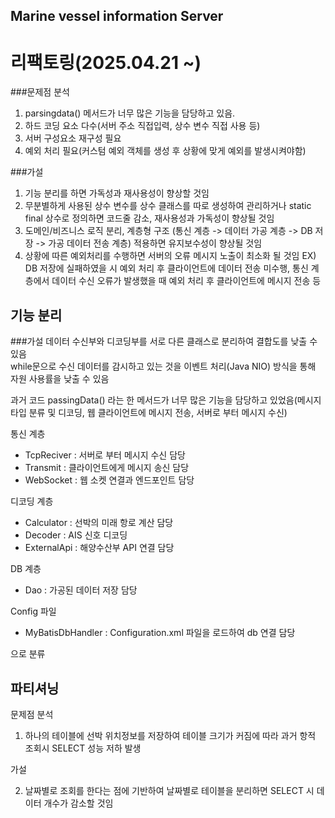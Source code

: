 ## Marine vessel information Server


# 리팩토링(2025.04.21 ~)

###문제점 분석

1. parsingdata() 메서드가 너무 많은 기능을 담당하고 있음.
2. 하드 코딩 요소 다수(서버 주소 직접입력, 상수 변수 직접 사용 등)
3. 서버 구성요소 재구성 필요
4. 예외 처리 필요(커스텀 예외 객체를 생성 후 상황에 맞게 예외를 발생시켜야함) 


###가설 
1. 기능 분리를 하면 가독성과 재사용성이 향상할 것임
2. 무분별하게 사용된 상수 변수를 상수 클래스를 따로 생성하여 관리하거나 static final 상수로 정의하면 코드줄 감소, 재사용성과 가독성이 향상될 것임
3. 도메인/비즈니스 로직 분리, 계층형 구조 (통신 계층 -> 데이터 가공 계층 -> DB 저장 -> 가공 데이터 전송 계층) 적용하면 유지보수성이 향상될 것임
4. 상황에 따른 예외처리를 수행하면 서버의 오류 메시지 노출이 최소화 될 것임 EX) DB 저장에 실패하였을 시 예외 처리 후 클라이언트에 데이터 전송 미수행, 통신 계층에서 데이터 수신 오류가 발생했을 때 예외 처리 후 클라이언트에 메시지 전송 등

## 기능 분리
###가설 
데이터 수신부와 디코딩부를 서로 다른 클래스로 분리하여 결합도를 낮출 수 있음  
while문으로 수신 데이터를 감시하고 있는 것을 이벤트 처리(Java NIO) 방식을 통해 자원 사용률을 낮출 수 있음 


과거 코드 passingData() 라는 한 메서드가 너무 많은 기능을 담당하고 있었음(메시지 타입 분류 및 디코딩, 웹 클라이언트에 메시지 전송, 서버로 부터 메시지 수신)

통신 계층   
- TcpReciver : 서버로 부터 메시지 수신 담당
- Transmit : 클라이언트에게 메시지 송신 담당
- WebSocket : 웹 소켓 연결과 엔드포인트 담당

디코딩 계층
- Calculator : 선박의 미래 항로 계산 담당
- Decoder : AIS 신호 디코딩
- ExternalApi : 해양수산부 API 연결 담당

DB 계층
- Dao : 가공된 데이터 저장 담당

Config 파일
- MyBatisDbHandler : Configuration.xml 파일을 로드하여 db 연결 담당

으로 분류

## 파티셔닝
문제점 분석

1. 하나의 테이블에 선박 위치정보를 저장하여 테이블 크기가 커짐에 따라 과거 항적 조회시 SELECT 성능 저하 발생

가설

2. 날짜별로 조회를 한다는 점에 기반하여 날짜별로 테이블을 분리하면 SELECT 시 데이터 개수가 감소할 것임

